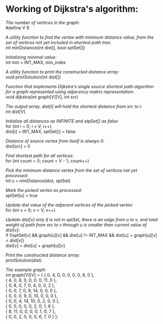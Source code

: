 # Working of Dijkstra's algorithm:  
*The number of vertices in the graph:*  
#define V 9  
  
*A utility function to find the vertex with minimum distance value, from the set of vertices not yet included in shortest path tree:*  
int minDistance(int dist[], bool sptSet[])  
  
*Initializing minimal value:*  
int min = INT_MAX, min_index  
  
*A utility function to print the constructed distance array:*  
void printSolution(int dist[])  

*Function that implements Dijkstra's single source shortest path algorithm for a graph represented using adjacency matrix representation:*  
void dijkstra(int graph[V][V], int src)  
  
*The output array.  dist[i] will hold the shortest distance from src to i:*  
int dist[V]  
  
*Initialize all distances as INFINITE and stpSet[] as false:*  
    for (int i = 0; i < V; i++)  
        dist[i] = INT_MAX, sptSet[i] = false  
        
*Distance of source vertex from itself is always 0:*  
    dist[src] = 0  
 
*Find shortest path for all vertices:*  
    for (int count = 0; count < V - 1; count++)  
      
*Pick the minimum distance vertex from the set of vertices not yet processed:*  
        int u = minDistance(dist, sptSet)  
   
*Mark the picked vertex as processed:*  
        sptSet[u] = true  
   
*Update dist value of the adjacent vertices of the picked vertex:*  
        for (int v = 0; v < V; v++)  
   
*Update dist[v] only if is not in sptSet, there is an edge from u to v, and total weight of path from src to  v through u is smaller than current value of dist[v]:*  
            if (!sptSet[v] && graph[u][v] && dist[u] != INT_MAX && dist[u] + graph[u][v] < dist[v])  
                dist[v] = dist[u] + graph[u][v]  
   
*Print the constructed distance array:*  
    printSolution(dist)  
   
*The example graph:*  
    int graph[V][V] = { { 0, 4, 0, 0, 0, 0, 0, 8, 0 },  
                        { 4, 0, 8, 0, 0, 0, 0, 11, 0 },  
                        { 0, 8, 0, 7, 0, 4, 0, 0, 2 },  
                        { 0, 0, 7, 0, 9, 14, 0, 0, 0 },  
                        { 0, 0, 0, 9, 0, 10, 0, 0, 0 },  
                        { 0, 0, 4, 14, 10, 0, 2, 0, 0 },  
                        { 0, 0, 0, 0, 0, 2, 0, 1, 6 },  
                        { 8, 11, 0, 0, 0, 0, 1, 0, 7 },  
                        { 0, 0, 2, 0, 0, 0, 6, 7, 0 } };  

